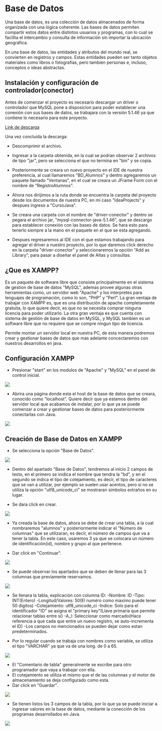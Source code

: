 # Base de Datos

Una base de datos, es una colección de datos almacenados de forma organizada con una lógica coherente.
Las bases de datos permiten compartir estos datos entre distintos usuarios y programas, con lo cual se
facilita el intercambio y consulta de información sin importar la ubicación geográfica.

En una base de datos, las entidades y atributos del mundo real, se convierten en registros y campos.
Estas entidades pueden ser tanto objetos materiales como libros o fotografías, pero tambien personas e,
incluso, conceptos o ideas abstractas.

## Instalación y configuración de controlador(conector)

Antes de comenzar el proyecto es necesario descargar un driver o controlador que MySQL pone a disposicion
para poder establecer una conexión con sus bases de datos, se trabajara con la versión 5.1.46 ya que contiene
lo necesario para este proyecto.

[Link de descarga](https://mega.nz/file/oNg1iS6S#9ZHqcUZWffy8RiLmBPpS-R3hiLp-U7RugiE6dcr3S2c)

Una vez concluida la descarga:
- Descomprimir el archivo.
- Ingresar a la carpeta obtenida, en la cual se podran observar 2 archivos de tipo "jar", pero se selecciona
  el que no termina en "bin" y se copia.
- Posteriormente se creara un nuevo proyecto en el IDE de nuestra preferencia, al cual llamaremos
  "BD_Alumnos" y dentro agregaremos un paquete llamado "Ventanas", en el cual se creara un JFrame Form con el
  nombre de "RegistroAlumnos".
- Ahora nos dirijimos a la ruta donde se encuentra la carpeta del proyecto desde los documentos de nuestra
  PC, en mi caso "IdeaProjects" y despues ingreso a "CursoJava".
- Se creara una carpeta con el nombre de "driver-conector" y dentro se pegara el archivo jar,
  "mysql-connector-java-5.1.46", que se descargo para establecer conexión con las bases de datos. Se hara esto
  para tenerlo siempre a la mano en el paquete en el que se esta agregando.

- Despues regresaremos al IDE con el que estamos trabajando para agregar el driver a nuestro proyecto, por
  lo que daremos click derecho en la carpeta "driver-conector" y seleccionaremos la opción "Add as Library",
  para pasar a diseñar el panel de Altas y consultas.


## ¿Que es XAMPP?

Es un paquete de software libre que consiste principalmente en el sistema de gestion de base de datos
"MySQL", ademas provee algunas otras herramientas como, un servidor web "Apache" y los interpretes para
lenguajes de programación, como lo son, "PHP" y "Perl". La gran ventaja de trabajar con XAMPP es, que es una
distribucíón de apache completamente gratuita, lo que quiere decir, es que no se necesita comprar
ninguna licencia para poder utilizarlo. La otra gran ventaja es que cuenta con sistema de gestión de base
de datos en MySQL, y MySQL tambien es un software libre que no requiere que se compre ningun tipo de
licencia.


Permite montar un servidor local en nuestra PC, de esta manera podremos crear y gestionar bases de datos
que mas adelante concectaremos con nuestros desarrollos en java.


## Configuración XAMPP

- Presionar "start" en los modulos de "Apache" y "MySQL" en el panel de control inicial.

![](img/1PanelDeControl.png)


- Abrira una página donde esta el host de la base de datos que se creara, conocido como "localhost".
  Quiere decir que ya estamos dentro del servidor local que acabamos de instalar, por lo que ya se puede
  comenzar a crear y gestionar bases de datos para posteriormente conectarlas con Java.

![](img/2LocalHost.png)

## Creación de Base de Datos en XAMPP

- Se selecciona la opción "Base de Datos".

![](img/3SeleccionBaseDeDatos.png)

- Dentro del apartado "Base de Datos", tendremos al inicio 2 campos de texto, en el primero se inidica
  el nombre que tendra la "bd", y en el segundo se indica el tipo de cotejamiento, es decír, el tipo de
  caracteres que se van a utilizar, por ejemplo se suelen usar acentos, pero si no se utiliza la opción
  "utf8_unicode_ci" se mostraran simbolos extraños en su lugar.

- Se dara click en crear.

![](img/4CrearBaseDeDatos.png)

- Ya creada la base de datos, ahora se debe de crear una tabla, a la cual nombraremos "alumnos" y posteriormente
  indicar el "Número de columnas" que se utilizaran, es decír, el número de campos que va a tener la tabla.
  En este caso, usaremos 3 ya que se colocara un número de identificación(id), nombre y grupo al que pertenece.

- Dar click en "Continuar".

![](img/5CrearTabla.png)

- Se puede observar los apartados que se deben de llenar para las 3 columnas que previamente reservamos.

![](img/5_1Resultadotabla.png)

- Se llenara la tabla, explicación con columna ID:
  -Nombre: ID
  -Tipo: INT(Entero)
  -Longitud/Valores: 50(El numéro como maximo puede tener 50 digitos)
  -Cotejamiento: utf8_unicode_ci
  -Indice: Solo para el identificador "ID" se asigna el "primary key"(Llave primaria que permite relacionar tablas entre sí)
  -A_I: Seleccionar como marcado(Hace referencia a que cada que entre un nuevo registro, se auto-incrementa el ID)
  -Los campos no mencionados se pueden dejar como estan predeterminados.

- Por lo regular cuando se trabaja con nombres como variable, se utiliza el tipo "VARCHAR" ya que va de una long. de 0 a 65.

![](img/6LlenadoDeTabla.png)

- El "Comentario de tabla" generalmente se escribe para otro programador que vaya a trabajar con ella.
- El cotejamiento se utiliza el mismo que el de las columnas y el motor de almacenamiento se deja configurado como esta.
- Dar click en "Guardar".

![](img/7ComentarioDeTabla.png)


- Se tienen listos los 3 campos de la tabla, por lo que ya se puede iniciar a ingresar valores en la base de datos,
  mediante la conección de los programas desarrollados en Java.

![](img/8BaseDeDatosLista.png)



